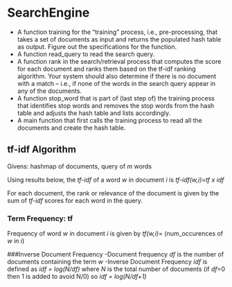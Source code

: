 # SearchEngine
- A function training for the “training” process, i.e., pre-processing, that takes a set of
documents as input and returns the populated hash table as output. Figure out the specifications
for the function.
- A function read_query to read the search query.
- A function rank in the search/retrieval process that computes the score for each document and
ranks them based on the tf-idf ranking algorithm. Your system should also determine if there is
no document with a match – i.e., if none of the words in the search query appear in any of the
documents.
- A function stop_word that is part of (last step of) the training process that identifies stop
words and removes the stop words from the hash table and adjusts the hash table and lists
accordingly.
- A main function that first calls the training process to read all the documents and create the
hash table. 
 
## tf-idf Algorithm
Givens: hashmap of documents, query of *m* words

Using results below, the *tf-idf* of a word *w* in document *i* is *tf-idf(w,i)=tf x idf*

For each document, the rank or relevance of the document is given by the sum of *tf-idf* scores for each word in the query.

### Term Frequency: tf
Frequency of word *w* in document *i* is given by *tf(w,i)*= (num_occurences of *w* in *i*)

###Inverse Document Frequency
-Document frequency *df* is the number of documents containing the term *w*
-Inverse Document Frequency *idf* is defined as *idf = log(N/df)* where *N* is the total number of documents (if *df*=0 then 1 is added to avoid N/0) so *idf = log(N/df+1)*


